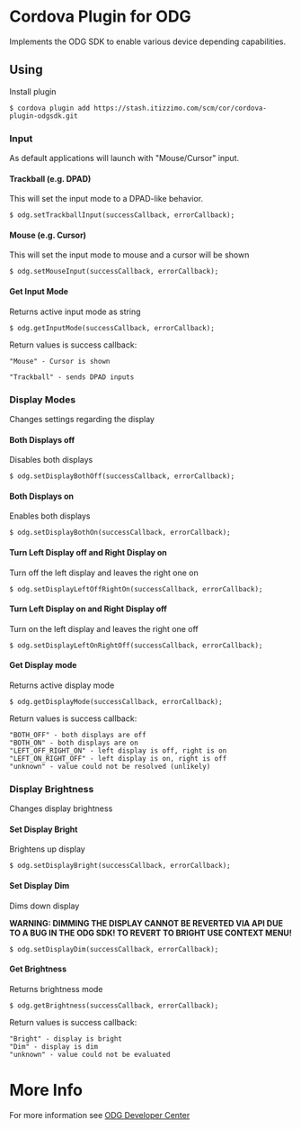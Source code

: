# Cordova Plugin for ODG

Implements the ODG SDK to enable various device depending capabilities.

## Using
Install plugin

    $ cordova plugin add https://stash.itizzimo.com/scm/cor/cordova-plugin-odgsdk.git

### Input
As default applications will launch with "Mouse/Cursor" input.

#### Trackball (e.g. DPAD)
This will set the input mode to a DPAD-like behavior.

    $ odg.setTrackballInput(successCallback, errorCallback);
    
#### Mouse (e.g. Cursor)
This will set the input mode to mouse and a cursor will be shown

    $ odg.setMouseInput(successCallback, errorCallback);
    
#### Get Input Mode
Returns active input mode as string

    $ odg.getInputMode(successCallback, errorCallback);
    
Return values is success callback:

    "Mouse" - Cursor is shown 
    
    "Trackball" - sends DPAD inputs
    
    
### Display Modes
Changes settings regarding the display

#### Both Displays off
Disables both displays

    $ odg.setDisplayBothOff(successCallback, errorCallback);
    
#### Both Displays on
Enables both displays

    $ odg.setDisplayBothOn(successCallback, errorCallback);
    
#### Turn Left Display off and Right Display on
Turn off the left display and leaves the right one on

    $ odg.setDisplayLeftOffRightOn(successCallback, errorCallback);
    
#### Turn Left Display on and Right Display off
Turn on the left display and leaves the right one off

    $ odg.setDisplayLeftOnRightOff(successCallback, errorCallback);

#### Get Display mode
Returns active display mode

    $ odg.getDisplayMode(successCallback, errorCallback);
    
Return values is success callback:

    "BOTH_OFF" - both displays are off 
    "BOTH_ON" - both displays are on
    "LEFT_OFF_RIGHT_ON" - left display is off, right is on 
    "LEFT_ON_RIGHT_OFF" - left display is on, right is off 
    "unknown" - value could not be resolved (unlikely)

### Display Brightness
Changes display brightness

#### Set Display Bright
Brightens up display
 
    $ odg.setDisplayBright(successCallback, errorCallback);

#### Set Display Dim
Dims down display

**WARNING: DIMMING THE DISPLAY CANNOT BE REVERTED VIA API DUE TO A BUG IN THE ODG SDK!
TO REVERT TO BRIGHT USE CONTEXT MENU!**
 
    $ odg.setDisplayDim(successCallback, errorCallback);
    
#### Get Brightness
Returns brightness mode

    $ odg.getBrightness(successCallback, errorCallback);
    
Return values is success callback:

    "Bright" - display is bright 
    "Dim" - display is dim
    "unknown" - value could not be evaluated 

# More Info

For more information see [ODG Developer Center](https://developer.osterhoutgroup.com)

